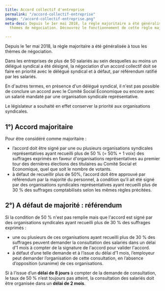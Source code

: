 ```yaml
---
title: Accord collectif d'entreprise
permalink: "/accord-collectif-entreprise"
image: "/accord-collectif-entreprise.png"
meta-desc: Depuis le 1er mai 2018, la règle majoritaire a été généralisée à tous les
  thèmes de négociation. Découvrez le fonctionnement de cette règle majoritaire.

---
```

Depuis le 1er mai 2018, la règle majoritaire a été généralisée à tous les thèmes de négociation.

Dans les entreprises de plus de 50 salariés au sein desquelles au moins un délégué syndical a été désigné, la négociation d'un accord collectif doit se faire en priorité avec le délégué syndical et à défaut, par référendum ratifié par les salariés.

En d'autres termes, en présence d'un délégué syndical, il n'est pas possible de conclure un accord avec le Comité Social Economique ou encore avec un salarié mandaté par une organisation syndicale représentative.

Le législateur a souhaité en effet conserver la priorité aux organisations syndicales.

## 1°) Accord majoritaire

Pour être considéré comme majoritaire :

* l’accord doit être signé par une ou plusieurs organisations syndicales représentatives ayant recueilli plus de 50 % (= 50% + 1 voix) des suffrages exprimés en faveur d'organisations représentatives au premier tour des dernières élections des titulaires au Comité Social et Economique, quel que soit le nombre de votants.
* à défaut de recueillir plus de 50%, l’accord doit être approuvé par référendum par la majorité du personnel, à condition qu’il ait été signé par des organisations syndicales représentatives ayant recueilli plus de 30 % des suffrages comptabilisés selon les mêmes règles précitées.

## 2°) A défaut de majorité : référendum

Si la condition de 50 % n'est pas remplie mais que l'accord est signé par des organisations syndicales ayant recueilli plus de 30 % des suffrages exprimés :

* une ou plusieurs de ces organisations ayant recueilli plus de 30 % des suffrages peuvent demander la consultation des salariés dans un délai d’1 mois à compter de la signature de l'accord pour valider l'accord.
* à défaut d’une telle demande et à l’issue du délai d’1 mois, l’employeur peut demander l’organisation de cette consultation, en l’absence d’opposition (unanime) de ces organisations.

Si à l’issue d’un **délai de 8 jours** à compter de la demande de consultation, le taux de 50 % n’est toujours pas atteint, la consultation des salariés doit être organisée dans un **délai de 2 mois**.